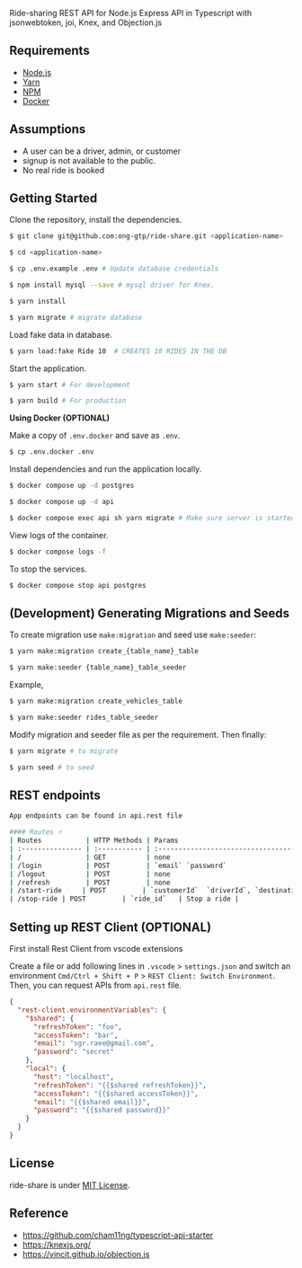Ride-sharing REST API  for Node.js Express API in Typescript with jsonwebtoken, joi, Knex, and Objection.js

## Requirements

- [Node.js](https://yarnpkg.com/en/docs/install)
- [Yarn](https://yarnpkg.com/en/docs/install)
- [NPM](https://docs.npmjs.com/getting-started/installing-node)
- [Docker](https://docs.docker.com/install/)

## Assumptions

- A user can be a driver, admin, or customer
- signup is not available to the public.
- No real ride is booked

## Getting Started

Clone the repository, install the dependencies.

```bash
$ git clone git@github.com:ong-gtp/ride-share.git <application-name>

$ cd <application-name>

$ cp .env.example .env # Update database credentials

$ npm install mysql --save # mysql driver for Knex.

$ yarn install

$ yarn migrate # migrate database
```

Load fake data in database.

```bash
$ yarn load:fake Ride 10  # CREATES 10 RIDES IN THE DB
```

Start the application.

```bash
$ yarn start # For development

$ yarn build # For production
```


**Using Docker (OPTIONAL)**

Make a copy of `.env.docker` and save as `.env`.

```bash
$ cp .env.docker .env
```

Install dependencies and run the application locally.

```bash
$ docker compose up -d postgres

$ docker compose up -d api

$ docker compose exec api sh yarn migrate # Make sure server is started checking logs before running this command
```

View logs of the container.

```bash
$ docker compose logs -f
```

To stop the services.

```bash
$ docker compose stop api postgres
```

## (Development) Generating Migrations and Seeds

To create migration use `make:migration` and seed use `make:seeder`:

```bash
$ yarn make:migration create_{table_name}_table

$ yarn make:seeder {table_name}_table_seeder
```

Example,

```bash
$ yarn make:migration create_vehicles_table

$ yarn make:seeder rides_table_seeder
```

Modify migration and seeder file as per the requirement. Then finally:

```bash
$ yarn migrate # to migrate

$ yarn seed # to seed
```

## REST endpoints
```bash
App endpoints can be found in api.rest file

#### Routes ⚡
| Routes           | HTTP Methods | Params                                   | Description                                                                                                  |
| :--------------- | :----------- | :--------------------------------------- | :----------------------------------------------------------------------------------------------------------- |
| /                | GET          | none                                     | Displays application infomation                                                                              |
| /login           | POST         | `email` `password`                       | Logs in a user and returns the jwt session token                                                             |
| /logout          | POST         | none                                     | Logs out a user                                                                                              |
| /refresh         | POST         | none                                     | Refresh a user jwt token                                                                                     |
| /start-ride     | POST         | `customerId`  `driverId`, `destination`, `startedFrom                     | Start a ride                                                                         |
| /stop-ride | POST         | `ride_id`   | Stop a ride |

```

## Setting up REST Client (OPTIONAL)

First install Rest Client from vscode extensions

Create a file or add following lines in `.vscode` > `settings.json` and switch an environment `Cmd/Ctrl + Shift + P` > `REST Client: Switch Environment`. Then, you can request APIs from `api.rest` file.

```json
{
  "rest-client.environmentVariables": {
    "$shared": {
      "refreshToken": "foo",
      "accessToken": "bar",
      "email": "sgr.raee@gmail.com",
      "password": "secret" 
    },
    "local": {
      "host": "localhost",
      "refreshToken": "{{$shared refreshToken}}",
      "accessToken": "{{$shared accessToken}}",
      "email": "{{$shared email}}",
      "password": "{{$shared password}}"
    }
  }
}
```

## License

ride-share is under [MIT License](LICENSE).


## Reference 
- https://github.com/cham11ng/typescript-api-starter
- https://knexjs.org/
- https://vincit.github.io/objection.js
